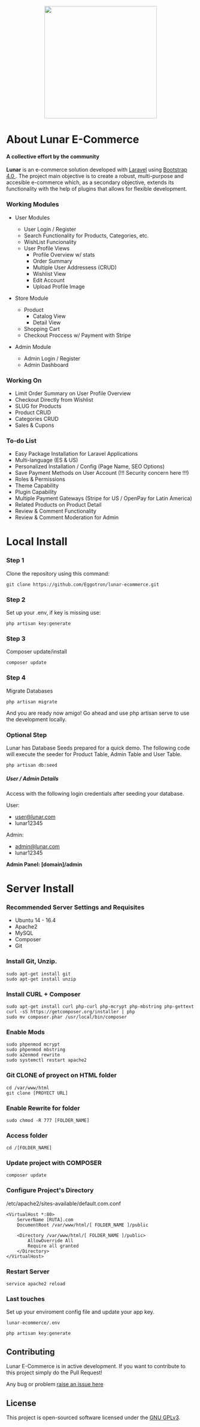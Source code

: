 <p align="center"><img style="width: 300px;" src="http://werkn.mx/img/logo-lunar.svg"></p>

<p align="center">
</p>

# About Lunar E-Commerce
#### A collective effort by the community

<strong>Lunar</strong> is an e-commerce solution developed with <a href="https://laravel.com">Laravel</a> using <a href="https://getbootstrap.com/">Bootstrap 4.0 </a>. The project main objective is to create a robust, multi-purpose and accesible e-commerce which, as a secondary objective, extends its functionality with the help of plugins that allows for flexible development.

### Working Modules

- User Modules
	- User Login / Register
	- Search Functionality for Products, Categories, etc.
	- WishList Funcionality
	- User Profile Views
		- Profile Overview w/ stats
		- Order Summary
		- Multiple User Addressess (CRUD)
		- Wishlist View
		- Edit Account
		- Upload Profile Image

- Store Module
	- Product
		- Catalog View
		- Detail View
	- Shopping Cart
	- Checkout Proccess w/ Payment with Stripe

- Admin Module
	- Admin Login / Register
	- Admin Dashboard

### Working On

- Limit Order Summary on User Profile Overview
- Checkout Directly from Wishlist
- SLUG for Products
- Product CRUD
- Categories CRUD
- Sales & Cupons

### To-do List

- Easy Package Installation for Laravel Applications
- Multi-language (ES & US)
- Personalized Installation / Config (Page Name, SEO Options)
- Save Payment Methods on User Account (!!! Security concern here !!!)
- Roles & Permissions
- Theme Capability
- Plugin Capability
- Multiple Payment Gateways (Stripe for US / OpenPay for Latin America)
- Related Products on Product Detail
- Review & Comment Functionality
- Review & Comment Moderation for Admin


# Local Install

### Step 1

Clone the repository using this command:

```
git clone https://github.com/Eggotron/lunar-ecommerce.git
```
### Step 2

Set up your .env, if key is missing use:

```
php artisan key:generate
```

### Step 3

Composer update/install

```
composer update
```

### Step 4

Migrate Databases

```
php artisan migrate
```

And you are ready now amigo!
Go ahead and use php artisan serve to use the development locally.

### Optional Step

Lunar has Database Seeds prepared for a quick demo. The following code will execute the seeder for Product Table, Admin Table and User Table.

```
php artisan db:seed
```

##### User / Admin Details

Access with the following login credentials after seeding your database.

User:
- user@lunar.com
- lunar12345

Admin:
- admin@lunar.com
- lunar12345


<strong>Admin Panel: [domain]/admin</strong>


# Server Install

### Recommended Server Settings and Requisites

- Ubuntu 14 - 16.4
- Apache2
- MySQL
- Composer
- Git

### Install Git, Unzip.

```
sudo apt-get install git
sudo apt-get install unzip
```

### Install CURL + Composer

```
sudo apt-get install curl php-curl php-mcrypt php-mbstring php-gettext
curl -sS https://getcomposer.org/installer | php
sudo mv composer.phar /usr/local/bin/composer
```

### Enable Mods

```
sudo phpenmod mcrypt
sudo phpenmod mbstring
sudo a2enmod rewrite
sudo systemctl restart apache2
```

### Git CLONE of proyect on HTML folder

```
cd /var/www/html
git clone [PROYECT URL]
```

### Enable Rewrite for folder

```
sudo chmod -R 777 [FOLDER_NAME]

```

### Access folder

```
cd /[FOLDER_NAME]
```

### Update project with COMPOSER 

```
composer update
```

### Configure Project's Directory

/etc/apache2/sites-available/default.com.conf 

```
<VirtualHost *:80>
	ServerName [RUTA].com
	DocumentRoot /var/www/html/[ FOLDER_NAME ]/public

	<Directory /var/www/html/[ FOLDER_NAME ]/public>
		AllowOverride All
		Require all granted
	</Directory>
</VirtualHost>
```

### Restart Server

```
service apache2 reload
```

### Last touches

Set up your enviroment config file and update your app key.

```
lunar-ecommerce/.env

php artisan key:generate
```


## Contributing

Lunar E-Commerce is in active development. If you want to contribute to this project simply do the Pull Request!

Any bug or problem <a href="https://github.com/Eggotron/lunar-ecommerce/issues/new">raise an issue here</a>

## License

This project is open-sourced software licensed under the [GNU GPLv3](https://choosealicense.com/licenses/gpl-3.0/).
